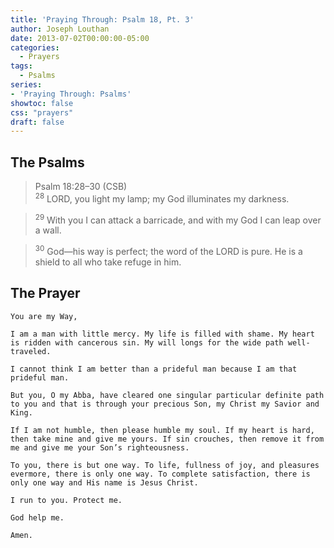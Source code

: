```yaml
---
title: 'Praying Through: Psalm 18, Pt. 3'
author: Joseph Louthan
date: 2013-07-02T00:00:00-05:00
categories:
  - Prayers
tags:
  - Psalms
series:
- 'Praying Through: Psalms'
showtoc: false
css: "prayers"
draft: false
---
```

## The Psalms

>Psalm 18:28–30 (CSB)  
><sup>28</sup> LORD, you light my lamp; my God illuminates my darkness. 

><sup>29</sup> With you I can attack a barricade, and with my God I can leap over a wall. 

><sup>30</sup> God—his way is perfect; the word of the LORD is pure. He is a shield to all who take refuge in him.

## The Prayer

```text
You are my Way,

I am a man with little mercy. My life is filled with shame. My heart is ridden with cancerous sin. My will longs for the wide path well-traveled.

I cannot think I am better than a prideful man because I am that prideful man.

But you, O my Abba, have cleared one singular particular definite path to you and that is through your precious Son, my Christ my Savior and King.

If I am not humble, then please humble my soul. If my heart is hard, then take mine and give me yours. If sin crouches, then remove it from me and give me your Son’s righteousness.

To you, there is but one way. To life, fullness of joy, and pleasures evermore, there is only one way. To complete satisfaction, there is only one way and His name is Jesus Christ.

I run to you. Protect me.

God help me.

Amen.
```
